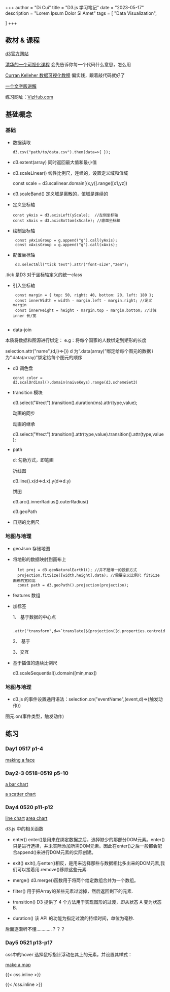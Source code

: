 +++
author = "Di Cui"
title = "D3.js 学习笔记"
date = "2023-05-17"
description = "Lorem Ipsum Dolor Si Amet"
tags = [
    "Data Visualization",

]
+++

## 教材 & 课程

[d3官方网站](https://d3js.org/)

[清华的一个可视化课程](https://www.bilibili.com/video/BV1qg411X7bB?p=2&vd_source=aff71f9dc82b763304a211b19dcf20eb) 会先告诉你每一个代码什么意思，怎么用

[Curran Kelleher 数据可视化教程](https://www.bilibili.com/video/BV1Yb411c7cM?p=4&spm_id_from=pageDriver&vd_source=aff71f9dc82b763304a211b19dcf20eb)  偏实践，跟着敲代码就好了

[一个文字版讲解](https://blog.csdn.net/weixin_46999458/article/details/113694512?spm=1001.2101.3001.6650.2&utm_medium=distribute.pc_relevant.none-task-blog-2%7Edefault%7ECTRLIST%7ERate-2-113694512-blog-115085601.235%5Ev36%5Epc_relevant_default_base3&depth_1-utm_source=distribute.pc_relevant.none-task-blog-2%7Edefault%7ECTRLIST%7ERate-2-113694512-blog-115085601.235%5Ev36%5Epc_relevant_default_base3&utm_relevant_index=5) 

练习网址：[VizHub.com](https://vizhub.com/)


## 基础概念

### 基础

- 数据读取
  ```
  d3.csv("path/to/data.csv").then(data=>{ });
  ```

- d3.extent(array)
 同时返回最大值和最小值
  

- d3.scaleLinear()
  线性比例尺，连续的，设置定义域和值域

    const scale = d3.scalinear.domain[(x,y)].range([x1,yz])
 

- d3.scaleBand()
  定义域是离散的，值域是连续的

 
- 定义坐标轴
  ````
  const yAxis = d3.axisLeft(yScale);  //左侧坐标轴
  const xAxis = d3.axisBottom(xScale); //底面坐标轴
  ````

- 绘制坐标轴
  ````
   const yAxisGroup = g.append("g").call(yAxis);
   const xAxisGroup = g.append("g").call(xAxis);
  ````

 - 配置坐标轴
    ````
     d3.selectAll("tick text").attr("font-size","2em");
    ````

 .tick 是D3 对于坐标轴定义的统一class

 - 引入坐标轴

   ````
    const margin = { top: 50, right: 40, bottom: 20, left: 180 };
    const innerWidth = width - margin.left - margin.right; //定义margin
    const innerHeight = height - margin.top - margin.bottom; //计算inner 长/宽
  
    ````

- data-join

 本质将数据和图源进行绑定：
  e.g：将每个国家的人数绑定到矩形的长度

  selection.attr("name",(d,i)=>{})
  d 为“.data(array)”绑定给每个图元的数据
  i 为“.data(array)”绑定给每个图元的顺序


- d3 调色盘

  ````
  const color = d3.scalOrdinal().domain(naiveKeys).range(d3.schemeSet3)
  ````

- transition 模块

  d3.select("#rect").transition().duration(ms).attr(type,value);

  动画的同步
  
  动画的继承

  d3.select("#rect").transition().attr(type,value).transition().attr(type,value);

- path
  
  d: <path> 勾勒方式，即笔画

   折线图

  d3.line().x(d=>d.x).y(d=>d.y)

   饼图

  d3.arc().innerRadius().outerRadius()

  d3.geoPath

- 日期的比例尺


### 地图与地理

- geoJson 存储地图

- 将地形的数据映射到画布上

  ````
    let proj = d3.geoNaturalEarth1(); //并不是唯一的投影方式
    projection.fitSize([width,height],data); //需要定义比例尺 fitSize 画布的宽和高
    const path = d3.geoPath().projection(projection);
    ````

- features 数组

- 加标签 

  1、 基于数据的中心点


  ````
    .attr("transform",d=>`translate(${projection([d.properties.centroid[0],d.properties.centroid[1]])})`)
    ````

  2、 基于<path>

  3、交互

- 基于插值的连续比例尺

  d3.scaleSequential().domain([min,max])


### 地图与地理

- d3.js 的事件设置通用语法：selection.on("eventName",(event,d)=>{触发动作})

图元.on(事件类型，触发动作)


 
  















  



 

 
## 练习

### Day1   0517   p1-4

[making a face](https://vizhub.com/cuidi1996/4961fdee46c845008e61c5438a792696)


### Day2-3    0518-0519   p5-10

[a bar chart](https://vizhub.com/cuidi1996/b0ebbe28900f43d38c1cf8de2fe688a6)

[a scatter chart](https://vizhub.com/cuidi1996/58260311aa9e41ec801699b6b180b6ac)



### Day4    0520    p11-p12

[line chart](https://vizhub.com/cuidi1996/4a21c23a5a2c41de9ff91d5c3f5b86a2)
[area chart](https://vizhub.com/cuidi1996/eaccc7f619774dd0a7aa09fc4219197f)


d3.js 中的相关函数

- enter() enter()是用来在绑定数据之后，选择缺少的那部分DOM元素。enter()只是进行选择，并未实际添加所需DOM元素。因此在enter()之后一般都会配合append()来进行DOM元素的实际创建。

- exit() exit(),与enter()相反，是用来选择那些与数据相比多出来的DOM元素,我们可以接着用.remove()移除这些元素.

- merge()    d3.merge()函数用于将两个给定数组合并为一个数组。

- filter()  用于把Array的某些元素过滤掉，然后返回剩下的元素.

- transition()   D3 提供了 4 个方法用于实现图形的过渡，即从状态 A 变为状态 B.

- duration() 该 API 的功能为指定过渡的持续时间，单位为毫秒.

后面逐渐听不懂…………？？？


### Day5    0521    p13-p17
css中的hover
选择鼠标指针浮动在其上的元素，并设置其样式：

[make a map](https://vizhub.com/cuidi1996/400ba87c6e424024911ed48696497203)





{{< css.inline >}}

<style>
.canon { background: white; width: 100%; height: auto; }
</style>

{{< /css.inline >}}
